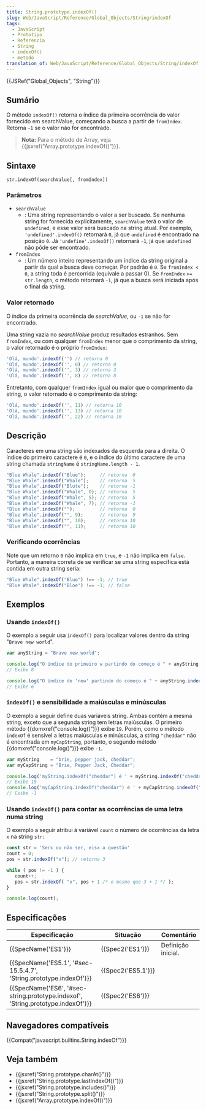 ```yaml
---
title: String.prototype.indexOf()
slug: Web/JavaScript/Reference/Global_Objects/String/indexOf
tags:
  - JavaScript
  - Prototipo
  - Referencia
  - String
  - indexOf()
  - metodo
translation_of: Web/JavaScript/Reference/Global_Objects/String/indexOf
---
```

{{JSRef("Global_Objects", "String")}}

## Sumário

O método `indexOf()` retorna o índice da primeira ocorrência do valor fornecido em searchValue, começando a busca a partir de `fromIndex`. Retorna `-1` se o valor não for encontrado.

> **Nota:** Para o método de Array, veja {{jsxref("Array.prototype.indexOf()")}}.

## Sintaxe

    str.indexOf(searchValue[, fromIndex])

### Parâmetros

- `searchValue`
  - : Uma string representando o valor a ser buscado. Se nenhuma string for fornecida explicitamente, `searchValue` terá o valor de `undefined`, e esse valor será buscado na string atual. Por exemplo, `'undefined'.indexOf()` retornará `0`, já que `undefined` é encontrado na posição `0`. Já `'undefine'.indexOf()` retornará `-1`, já que `undefined` não pôde ser encontrado.
- `fromIndex`
  - : Um número inteiro representando um índice da string original a partir da qual a busca deve começar. Por padrão é `0`. Se `fromIndex < 0`, a string toda é percorrida (equivale a passar 0). Se `fromIndex` `>=` `str.length`, o método retornará `-1`, já que a busca será iniciada após o final da string.

### Valor retornado

O índice da primeira ocorrência de _searchValue_, ou `-1` se não for encontrado.

Uma string vazia no _searchValue_ produz resultados estranhos. Sem `fromIndex`, ou com qualquer `fromIndex` menor que o comprimento da string, o valor retornado é o próprio `fromIndex`:

```js
'Olá, mundo'.indexOf('') // retorna 0
'Olá, mundo'.indexOf('', 0) // retorna 0
'Olá, mundo'.indexOf('', 3) // retorna 3
'Olá, mundo'.indexOf('', 8) // retorna 8
```

Entretanto, com qualquer `fromIndex` igual ou maior que o comprimento da string, o valor retornado é o comprimento da string:

```js
'Olá, mundo'.indexOf('', 11) // retorna 10
'Olá, mundo'.indexOf('', 13) // retorna 10
'Olá, mundo'.indexOf('', 22) // retorna 10
```

## Descrição

Caracteres em uma string são indexados da esquerda para a direita. O índice do primeiro caractere é `0`, e o índice do último caractere de uma string chamada `stringName` é `stringName.length - 1`.

```js
"Blue Whale".indexOf("Blue");     // retorna  0
"Blue Whale".indexOf("Whale");    // retorna  5
"Blue Whale".indexOf("Blute");    // retorna -1
"Blue Whale".indexOf("Whale", 0); // retorna  5
"Blue Whale".indexOf("Whale", 5); // retorna  5
"Blue Whale".indexOf("Whale", 7); // retorna -1
"Blue Whale".indexOf("");         // retorna  0
"Blue Whale".indexOf("", 9);      // retorna  9
"Blue Whale".indexOf("", 10);     // retorna 10
"Blue Whale".indexOf("", 11);     // retorna 10
```

### Verificando ocorrências

Note que um retorno `0` não implica em `true`, e `-1` não implica em `false`. Portanto, a maneira correta de se verificar se uma string específica está contida em outra string seria:

```js
"Blue Whale".indexOf("Blue") !== -1; // true
"Blue Whale".indexOf("Bloe") !== -1; // false
```

## Exemplos

### Usando `indexOf()`

O exemplo a seguir usa `indexOf()` para localizar valores dentro da string "`Brave new world`".

```js
var anyString = "Brave new world";

console.log("O índice do primeiro w partindo do começo é " + anyString.indexOf("w"));
// Exibe 8

console.log("O índice de 'new' partindo do começo é " + anyString.indexOf("new"));
// Exibe 6
```

### `indexOf()` e sensibilidade a maiúsculas e minúsculas

O exemplo a seguir define duas variáveis string. Ambas contém a mesma string, exceto que a segunda string tem letras maiúsculas. O primeiro método {{domxref("console.log()")}} exibe `19`. Porém, como o método `indexOf` é sensível a letras maiúsculas e minúsculas, a string `"cheddar"` não é encontrada em `myCapString`, portanto, o segundo método {{domxref("console.log()")}} exibe `-1`.

```js
var myString    = "brie, pepper jack, cheddar";
var myCapString = "Brie, Pepper Jack, Cheddar";

console.log('myString.indexOf("cheddar") é ' + myString.indexOf("cheddar"));
// Exibe 19
console.log('myCapString.indexOf("cheddar") é ' + myCapString.indexOf("cheddar"));
// Exibe -1
```

### Usando `indexOf()` para contar as ocorrências de uma letra numa string

O exemplo a seguir atribui à variável `count` o número de ocorrências da letra `x` na string `str`:

```js
const str = 'Serx ou não ser, eisx a questão'
count = 0;
pos = str.indexOf("x"); // retorna 3

while ( pos != -1 ) {
   count++;
   pos = str.indexOf( "x", pos + 1 /* o mesmo que 3 + 1 */ );
}

console.log(count);
```

## Especificações

| Especificação                                                                                                | Situação                 | Comentário         |
| ------------------------------------------------------------------------------------------------------------ | ------------------------ | ------------------ |
| {{SpecName('ES1')}}                                                                                     | {{Spec2('ES1')}}     | Definição inicial. |
| {{SpecName('ES5.1', '#sec-15.5.4.7', 'String.prototype.indexOf')}}                     | {{Spec2('ES5.1')}} |                    |
| {{SpecName('ES6', '#sec-string.prototype.indexof', 'String.prototype.indexOf')}} | {{Spec2('ES6')}}     |                    |

## Navegadores compatíveis

{{Compat("javascript.builtins.String.indexOf")}}

##

## Veja também

- {{jsxref("String.prototype.charAt()")}}
- {{jsxref("String.prototype.lastIndexOf()")}}
- {{jsxref("String.prototype.includes()")}}
- {{jsxref("String.prototype.split()")}}
- {{jsxref("Array.prototype.indexOf()")}}
